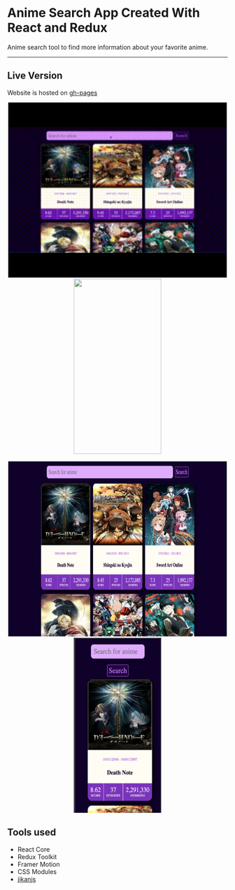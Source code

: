 # Anime Search App Created With React and Redux

Anime search tool to find more information about your favorite anime.

---

## Live Version

Website is hosted on [gh-pages](https://ozansozuozgit.github.io/anime-search-react/)

<p align="center">
<img width="500" height="400" src="src/readme-assets/desktop-gif.gif">
  <img width="200" height="400" src="src/readme-assets/moboile-gif.gif">

</p>
<p align="center">
<img width="500" height="400" src="src/readme-assets/desktop-pic.png">
  <img width="200" height="400" src="src/readme-assets/mobile-pic.png">

</p>

## Tools used

- React Core
- Redux Toolkit
- Framer Motion
- CSS Modules
- [jikanjs](https://github.com/zuritor/jikanjs)
